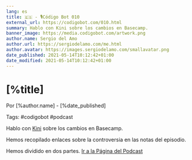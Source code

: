 ```yaml
---
lang: es
title: 🇪🇸 - 🎙Código Bot 010
external_url: https://codigobot.com/010.html
summary: Hablo con Kini sobre los cambios en Basecamp.
banner_image: https://media.codigobot.com/artwork.png
author.name: Sergio del Amo
author.url: https://sergiodelamo.com/me.html
author.avatar: https://images.sergiodelamo.com/smallavatar.png 
date_published: 2021-05-14T10:12:42+01:00
date_modified: 2021-05-14T10:12:42+01:00
---
```


# [%title]
    
Por [%author.name] - [%date_published]

Tags: #codigobot #podcast

Hablo con [Kini](https://kinisoftware.com/) sobre los cambios en Basecamp. 

Hemos recopilado enlaces sobre la controversia en las notas del episodio.

Hemos dividido en dos partes. [Ir a la Página del Podcast]([%external_url])
